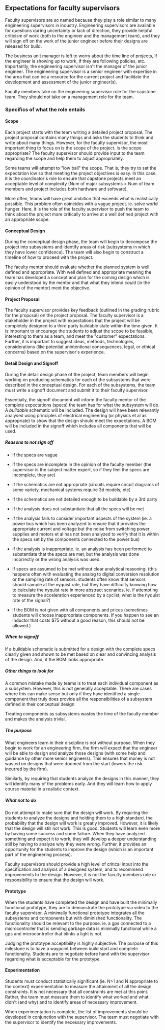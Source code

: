 
## Expectations for faculty supervisors

Faculty supervisors are so named because they play a role similar to many engineering supervisors in industry. Engineering supervisors are available for questions during uncertainty or lack of direction, they provide helpful criticism of work (both to the engineer and the management team), and they will sign off on the work of the junior engineer before their designs are released for build.

The business unit manager is left to worry about the time line of projects, if the engineer is showing up to work, if they are following policies, etc. Importantly, the engineering supervisor isn't the manager of the junior engineer. The engineering supervisor is a senior engineer with expertise in the area that can be a resource for the current project and facilitate the development and assessment of the junior engineer(s). 

Faculty members take on the engineering supervisor role for the capstone team. They should not take on a management role for the team. 

### Specifics of what the role entails

#### Scope

Each project starts with the team writing a detailed project proposal. The project proposal contains many things and asks the students to think and write about many things. However, for the faculty supervisor, the most important thing to focus on is the scope of the project. Is the scope appropriate? The faculty supervisor should provide input to the team regarding the scope and help them to adjust appropriately. 

Some teams will attempt to "low ball" the scope. That is, they try to set the expectation low so that meeting the project objectives is easy. In this case, it is the coordinator's role to ensure that capstone projects meet an acceptable level of complexity (Num of major subsystems > Num of team members and project includes both hardware and software). 

More often, teams will have great ambition that exceeds what is realistically possible. This problem often coincides with a vague project. ie. solve world hunger. Here, it is the role of the faculty supervisor to push the team to think about the project more critically to arrive at a well defined project with an appropriate scope. 

#### Conceptual Design

During the conceptual design phase, the team will begin to decompose the project into subsystems and identify areas of risk (subsystems in which they have lower confidence).  The team will also begin to construct a timeline of how to proceed with the project. 

The faculty mentor should evaluate whether the planned system is well defined and appropriate. With well defined and appropriate meaning the team has developed a concept and plan for the coming design which is easily understood by the mentor and that what they intend *could* (in the opinion of the mentor) meet the objective.

#### Project Proposal

The faculty supervisor provides key feedback (outlined in the grading rubric for the proposal) on the project proposal. The faculty supervisor is a stakeholder in the project with expectations that the project will be completely designed to a third party buildable state within the time given. It is important to encourage the students to adjust the scope to be feasible, interesting to them as a team, and meet the "customer" expectations. Further, it is important to suggest ideas, methods, technologies, considerations (like potential unintentional consequences, legal, or ethical concerns) based on the supervisor's experience. 

#### Detail Design and Signoff 

During the detail design phase of the project, team members will begin working on producing schematics for each of the subsystems that were described in the conceptual design. For each of the subsystems, the team must write a signoff document and submit it to their faculty supervisor. 

Essentially, the signoff document will inform the faculty mentor of the complete expectations (specs) the team has for what the subsystem will do. A *buildable* schematic will be included. The design will have been relevantly analysed using principles of electrical engineering (or physics et al as appropriate) to show that the design should meet the expectations. A BOM will be included in the signoff which includes all components that will be used.

##### Reasons to not sign off

- if the specs are vague
- if the specs are incomplete in the opinion of the faculty member (the supervisor is the subject matter expert, so if they feel the specs are incomplete, they are)
  
- if the schematics are not appropriate (circuits require circuit diagrams of some variety, mechanical systems require 3d models, etc)
- if the schematics are not detailed enough to be buildable by a 3rd party
  
- if the analysis does not substantiate that all the specs will be met
- if the analysis fails to consider important aspects of the system (ie. a power bus which has been analyzed to ensure that it provides the appropriate current and voltage but the noise from switching power supplies and motors et al has not been analyzed to verify that it is within the specs set by the components connected to the power bus)
- if the analysis is inappropriate. ie. an analysis has been performed to substantiate that the specs are met, but the analysis was done incorrectly or the wrong analysis was used. 
  
- if specs are assumed to be met without clear analytical reasoning. (this happens often with evaluating the analog to digital conversion resolution or the sampling rate of sensors. students often know that sensors should sample at the nyquist rate, but they have difficulty knowing how to calculate the nyquist rate in more abstract scenarios. ie. if attempting to measure the acceleration experienced by a cyclist, what is the nyquist rate of the signal?)
  
- if the BOM is not given with all components and prices (sometimes students will choose inappropriate components. If you happen to see an inductor that costs $75 without a good reason, this should not be allowed.)

##### When to signoff
If a buildable schematic is submitted for a design with the complete specs clearly given and shown to be met based on clear and convincing analysis of the design. And, if the BOM looks appropriate. 

##### Other things to look for
A common mistake made by teams is to treat each individual component as a subsystem. However, this is not generally acceptable. There are cases where this can make sense but only if they have identified a single component that truly does provide all the responsibilities of a subsystem defined in their conceptual design.

Treating components as subsystems wastes the time of the faculty member and makes the analysis trivial.


##### The purpose
What engineers learn in their discipline is not without purpose. When they begin to work for an engineering firm, the firm will expect that the engineer will be able to design and analyze those designs (with some help and guidance by other more senior engineers). This ensures that money is not wasted on designs that were doomed from the start (lowers the risk incurred by the firm).

Similarly, by requiring that students analyze the designs in this manner, they will identify many of the problems early. And they will learn how to apply course material in a realistic context. 

##### What not to do
Do not attempt to make sure that the design will work. By requiring the students to analyze the designs and holding them to a high standard, the probability that the design will work is greatly improved. However, it is likely that the design will still not work. This is good. Students will learn even more by having some success and some failure. When they have analyzed something and expect it to work, they will develop a deeper understanding still by having to analyze why they were wrong. Further, it provides an opportunity for the students to improve the design (which is an important part of the engineering process). 

Faculty supervisors should provide a high level of critical input into the specification and analysis of a designed system, and to recommend improvements to the design. However, it is not the faculty members role or responsibility to ensure that the design will work. 

#### Prototype 
When the students have completed the design and have built the minimally functional prototype, they are to demonstrate the prototype via video to the faculty supervisor. A minimally functional prototype integrates all the subsystems and components but with diminished functionality. The functionality should be relevant to the purpose. ie. a gps connected to a microcontroller that is sending garbage data is minimally functional while a gps and microcontroller that blinks a light is not.

Judging the prototype acceptibility is highly subjective. The purpose of this milestone is to have a waypoint between build start and complete functionality. Students are to negotiate before hand with the supervisor regarding what is acceptable for the prototype.

#### Experimentation
Students must conduct statistically significant (ie. N>1 and N appropriate to the context) experimentation to measure the attainment of all the design constraints. It is not necessary that all constraints are met at this point. Rather, the team must measure them to identify what worked and what didn't (and why) and to identify areas of necessary improvement. 

When experimentation is complete, the list of improvements should be developed in conjunction with the supervisor. The team must negotiate with the supervisor to identify the necessary improvements. 
